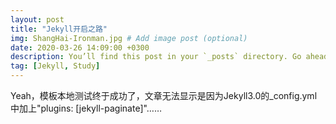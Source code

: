 ```yaml
---
layout: post
title: "Jekyll开启之路"
img: ShangHai-Ironman.jpg # Add image post (optional)
date: 2020-03-26 14:09:00 +0300
description: You’ll find this post in your `_posts` directory. Go ahead and edit it and re-build the site to see your changes. # Add post description (optional)
tag: [Jekyll, Study]
---
```

Yeah，模板本地测试终于成功了，文章无法显示是因为Jekyll3.0的_config.yml中加上"plugins: [jekyll-paginate]"……
